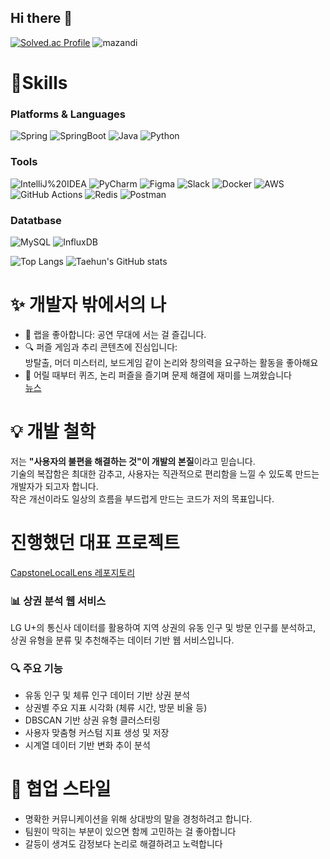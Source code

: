 ## Hi there 👋

<!--
**slay1379/slay1379** is a ✨ _special_ ✨ repository because its `README.md` (this file) appears on your GitHub profile.

Here are some ideas to get you started:

- 🔭 I’m currently working on ...
- 🌱 I’m currently learning ...
- 👯 I’m looking to collaborate on ...
- 🤔 I’m looking for help with ...
- 💬 Ask me about ...
- 📫 How to reach me: ...
- 😄 Pronouns: ...
- ⚡ Fun fact: ...
-->
[![Solved.ac Profile](http://mazassumnida.wtf/api/v2/generate_badge?boj=slay1379)](https://solved.ac/slay1379/)
![mazandi](http://mazandi.herokuapp.com/api?handle=slay1379&theme=warm)


# 💪Skills
### Platforms & Languages
![Spring](https://img.shields.io/badge/Spring-6DB33F.svg?&style=for-the-badge&logo=Spring&logoColor=white)
![SpringBoot](https://img.shields.io/badge/SpringBoot-8BC34A.svg?&style=for-the-badge&logo=SpringBoot&logoColor=white)
![Java](https://img.shields.io/badge/Java-007396.svg?&style=for-the-badge&logo=Java&logoColor=white)
![Python](https://img.shields.io/badge/Python-3776AB.svg?&style=for-the-badge&logo=Python&logoColor=white)

### Tools
![IntelliJ%20IDEA](https://img.shields.io/badge/IntelliJ%20IDEA-000000.svg?&style=for-the-badge&logo=IntelliJ%20IDEA&logoColor=white)
![PyCharm](https://img.shields.io/badge/PyCharm-000000.svg?&style=for-the-badge&logo=PyCharm&logoColor=white)
![Figma](https://img.shields.io/badge/Figma-F24E1E.svg?&style=for-the-badge&logo=Figma&logoColor=white)
![Slack](https://img.shields.io/badge/Slack-4A154B.svg?&style=for-the-badge&logo=Slack&logoColor=white)
![Docker](https://img.shields.io/badge/Docker-2496ED.svg?&style=for-the-badge&logo=Docker&logoColor=white)
![AWS](https://img.shields.io/badge/AWS-232F3E.svg?&style=for-the-badge&logo=Amazon-AWS&logoColor=white)
![GitHub Actions](https://img.shields.io/badge/GitHub%20Actions-2088FF.svg?&style=for-the-badge&logo=github-actions&logoColor=white)
![Redis](https://img.shields.io/badge/Redis-DC382D.svg?&style=for-the-badge&logo=Redis&logoColor=white)
![Postman](https://img.shields.io/badge/Postman-FF6C37.svg?&style=for-the-badge&logo=Postman&logoColor=white)



### Datatbase
![MySQL](https://img.shields.io/badge/MySQL-4479A1.svg?&style=for-the-badge&logo=MySQL&logoColor=white)
![InfluxDB](https://img.shields.io/badge/InfluxDB-9D4CCC.svg?&style=for-the-badge&logo=InfluxDB&logoColor=purple)


![Top Langs](https://github-readme-stats.vercel.app/api/top-langs/?username=slay1379&layout=compact)
![Taehun's GitHub stats](https://github-readme-stats.vercel.app/api?username=slay1379&show_icons=true&theme=default)

# ✨ 개발자 밖에서의 나

- 🎤 랩을 좋아합니다: 공연 무대에 서는 걸 즐깁니다.  
- 🔍 퍼즐 게임과 추리 콘텐츠에 진심입니다:  
  방탈출, 머더 미스터리, 보드게임 같이 논리와 창의력을 요구하는 활동을 좋아해요  
- 🧠 어릴 때부터 퀴즈, 논리 퍼즐을 즐기며 문제 해결에 재미를 느껴왔습니다  
  [뉴스](https://www.joongang.co.kr/article/4751302)


# 💡 개발 철학
저는 **"사용자의 불편을 해결하는 것"이 개발의 본질**이라고 믿습니다.  
기술의 복잡함은 최대한 감추고, 사용자는 직관적으로 편리함을 느낄 수 있도록 만드는 개발자가 되고자 합니다.  
작은 개선이라도 일상의 흐름을 부드럽게 만드는 코드가 저의 목표입니다.


# 진행했던 대표 프로젝트
[CapstoneLocalLens 레포지토리](https://github.com/CapstoneLocalLens/front)
### 📊 상권 분석 웹 서비스

LG U+의 통신사 데이터를 활용하여 지역 상권의 유동 인구 및 방문 인구를 분석하고, 상권 유형을 분류 및 추천해주는 데이터 기반 웹 서비스입니다.

### 🔍 주요 기능

- 유동 인구 및 체류 인구 데이터 기반 상권 분석
- 상권별 주요 지표 시각화 (체류 시간, 방문 비율 등)
- DBSCAN 기반 상권 유형 클러스터링
- 사용자 맞춤형 커스텀 지표 생성 및 저장
- 시계열 데이터 기반 변화 추이 분석



# 🤝 협업 스타일

- 명확한 커뮤니케이션을 위해 상대방의 말을 경청하려고 합니다.  
- 팀원이 막히는 부분이 있으면 함께 고민하는 걸 좋아합니다  
- 갈등이 생겨도 감정보다 논리로 해결하려고 노력합니다



